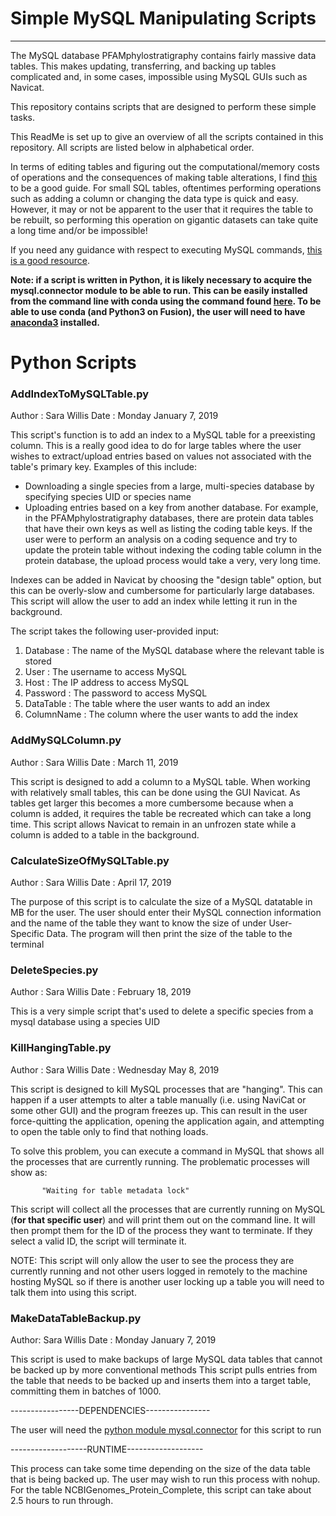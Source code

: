 

# Simple MySQL Manipulating Scripts
--------------------------------------

The MySQL database PFAMphylostratigraphy contains fairly massive data tables. This makes updating, transferring, and backing up tables complicated and, in some cases, impossible using MySQL GUIs such as Navicat.

This repository contains scripts that are designed to perform these simple tasks. 

This ReadMe is set up to give an overview of all the scripts contained in this repository. All scripts are listed below in alphabetical order.

In terms of editing tables and figuring out the computational/memory costs of operations and the consequences of making table alterations, I find [this](https://dev.mysql.com/doc/refman/5.6/en/innodb-online-ddl-operations.html) to be a good guide. For small SQL tables, oftentimes performing operations such as adding a column or changing the data type is quick and easy. However, it may or not be apparent to the user that it requires the table to be rebuilt, so performing this operation on gigantic datasets can take quite a long time and/or be impossible!

If you need any guidance with respect to executing MySQL commands, [this is a good resource](https://www.w3schools.com/sql/sql_delete.asp).

**Note: if a script is written in Python, it is likely necessary to acquire the mysql.connector module to be able to run. This can be easily installed from the command line with conda using the command found [here](https://anaconda.org/anaconda/mysql-connector-python). To be able to use conda (and Python3 on Fusion), the user will need to have [anaconda3](https://www.anaconda.com/download/) installed.**

# Python Scripts

### AddIndexToMySQLTable.py

Author : Sara Willis
Date   : Monday January 7, 2019

This script's function is to add an index to a MySQL table for a preexisting column. This is a really good idea to do for large tables where the user wishes to extract/upload entries based on values not associated with the table's primary key. Examples of this include:

   - Downloading a single species from a large, multi-species database by specifying species UID or species name
   - Uploading entries based on a key from another database. For example, in the PFAMphylostratigraphy databases, there are protein data tables that have their own keys as well as listing the coding table keys. If the user were to perform an analysis on a coding sequence and try to update the protein table without indexing the coding table column in the protein database, the upload process would take a very, very long time. 

Indexes can be added in Navicat by choosing the "design table" option, but this can be overly-slow and cumbersome for particularly large databases. This script will allow the user to add an index while letting it run in the background.

The script takes the following user-provided input:

   1) Database   : The name of the MySQL database where the relevant table is stored
   2) User       : The username to access MySQL
   3) Host       : The IP address to access MySQL
   4) Password   : The password to access MySQL
   5) DataTable  : The table where the user wants to add an index
   6) ColumnName : The column where the user wants to add the index

### AddMySQLColumn.py

Author : Sara Willis
Date   : March 11, 2019

This script is designed to add a column to a MySQL table. When working with relatively small tables, this can be done using the GUI Navicat. As tables get larger this becomes a more cumbersome because when a column is added, it requires the table be recreated which can take a long time. This script allows Navicat to remain in an unfrozen state while a column is added to a table in the background.

### CalculateSizeOfMySQLTable.py

Author : Sara Willis
Date   : April 17, 2019

The purpose of this script is to calculate the size of a MySQL datatable in MB for the user. The user should enter their MySQL connection information and the name of the table they want to know the size of under User-Specific Data. The program will then print the size of the table to the terminal 


### DeleteSpecies.py

Author : Sara Willis
Date   : February 18, 2019

This is a very simple script that's used to delete a specific species from a mysql database using a species UID

### KillHangingTable.py

Author : Sara Willis
Date   : Wednesday May 8, 2019

This script is designed to kill MySQL processes that are "hanging". This can happen if a user attempts to alter a table manually (i.e. using NaviCat or some other GUI) and the program freezes up. This can result in the user force-quitting the application, opening the application again, and attempting to open the table only to find that nothing loads.

To solve this problem, you can execute a command in MySQL that shows all the processes that are currently running. The problematic processes will show as: 
      
           "Waiting for table metadata lock"

This script will collect all the processes that are currently running on MySQL (**for that specific user**) and will print them out on the command line. It will then prompt them for the ID of the process they want to terminate. If they select a valid ID, the script will terminate it.

NOTE: This script will only allow the user to see the process they are currently running and not other users logged in remotely to the machine hosting MySQL so if there is another user locking up a table you will need to talk them into using this script. 

### MakeDataTableBackup.py

Author: Sara Willis
Date  : Monday January 7, 2019

This script is used to make backups of large MySQL data tables that cannot be backed up by more conventional methods
This script pulls entries from the table that needs to be backed up and inserts them into a target table, committing them in batches of 1000.

-----------------DEPENDENCIES----------------

The user will need the [python module mysql.connector](https://anaconda.org/anaconda/mysql-connector-python) for this script to run 


-------------------RUNTIME-------------------

This process can take some time depending on the size of the data table that is being backed up. The user may wish to run this process with nohup. For the table NCBIGenomes_Protein_Complete, this script can take about 2.5 hours to run through.
